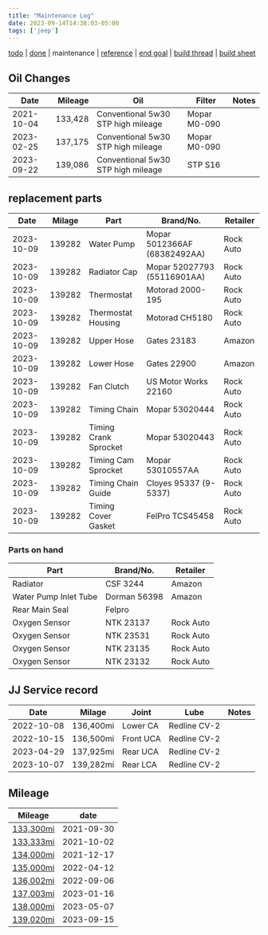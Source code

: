 ```yaml
---
title: "Maintenance Log"
date: 2023-09-14T14:38:03-05:00
tags: ['jeep']
---
```

[todo](../todo/#up-next) | [done](../todo/#done) | maintenance | [reference](../todo/#reference) | [end goal](../end-goal/) | [build thread](../../build-thread/) | [build sheet](https://www.jeep.com/webselfservice/BuildSheetServlet?vin=1J4FA69SX4P757994)

## Oil Changes
Date | Mileage | Oil | Filter | Notes
---|---:|---|---|---
2021-10-04 | 133,428 | Conventional 5w30 STP high mileage | Mopar M0-090 |
2023-02-25 | 137,175 | Conventional 5w30 STP high mileage | Mopar M0-090 | 
2023-09-22 | 139,086 | Conventional 5w30 STP high mileage | STP S16 |

## replacement parts
Date | Milage | Part | Brand/No. | Retailer
---|---|---|---|---
2023-10-09 | 139282 | Water Pump | Mopar 5012366AF (68382492AA) | Rock Auto
2023-10-09 | 139282 | Radiator Cap | Mopar 52027793 (55116901AA) | Rock Auto
2023-10-09 | 139282 | Thermostat | Motorad 2000-195 | Rock Auto
2023-10-09 | 139282 | Thermostat Housing | Motorad CH5180 | Rock Auto
2023-10-09 | 139282 | Upper Hose | Gates 23183 | Amazon
2023-10-09 | 139282 | Lower Hose | Gates 22900 | Amazon
2023-10-09 | 139282 | Fan Clutch | US Motor Works 22160 | Rock Auto
2023-10-09 | 139282 | Timing Chain | Mopar 53020444 | Rock Auto
2023-10-09 | 139282 | Timing Crank Sprocket | Mopar 53020443 | Rock Auto
2023-10-09 | 139282 | Timing Cam Sprocket | Mopar 53010557AA | Rock Auto
2023-10-09 | 139282 | Timing Chain Guide | Cloyes 95337 (9-5337) | Rock Auto
2023-10-09 | 139282 | Timing Cover Gasket | FelPro TCS45458 | Rock Auto

### Parts on hand
Part | Brand/No. | Retailer
---|---|---
Radiator | CSF 3244 | Amazon
Water Pump Inlet Tube | Dorman 56398 | Amazon
Rear Main Seal | Felpro | 
Oxygen Sensor| NTK 23137 | Rock Auto
Oxygen Sensor| NTK 23531 | Rock Auto
Oxygen Sensor| NTK 23135 | Rock Auto
Oxygen Sensor| NTK 23132 | Rock Auto

## JJ Service record
Date | Milage | Joint | Lube | Notes
---|---|---|---|---
2022-10-08 | 136,400mi | Lower CA | Redline CV-2 | 
2022-10-15 | 136,500mi | Front UCA | Redline CV-2 |
2023-04-29 | 137,925mi | Rear UCA | Redline CV-2 |
2023-10-07 | 139,282mi | Rear LCA | Redline CV-2 | 


## Mileage
Mileage | date
---|---
[133,300mi](../img/133300.jpg) | 2021-09-30
[133,333mi](../img/133333.jpg) | 2021-10-02
[134,000mi](../img/134000.jpeg) | 2021-12-17
[135,000mi](../img/135000.jpeg) | 2022-04-12
[136,002mi](../img/136002.jpeg) | 2022-09-06
[137,003mi](../img/137003.jpeg) | 2023-01-16
[138,000mi](../img/138000.jpg) | 2023-05-07
[139,020mi](../img/139000.jpeg) | 2023-09-15
